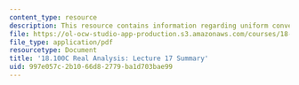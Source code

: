 ```yaml
---
content_type: resource
description: This resource contains information regarding uniform convergence of derivatives.
file: https://ol-ocw-studio-app-production.s3.amazonaws.com/courses/18-100c-real-analysis-fall-2012/997e057c2b1066d82779ba1d703bae99_MIT18_100CF12_l17sum.pdf
file_type: application/pdf
resourcetype: Document
title: '18.100C Real Analysis: Lecture 17 Summary'
uid: 997e057c-2b10-66d8-2779-ba1d703bae99
---
```

